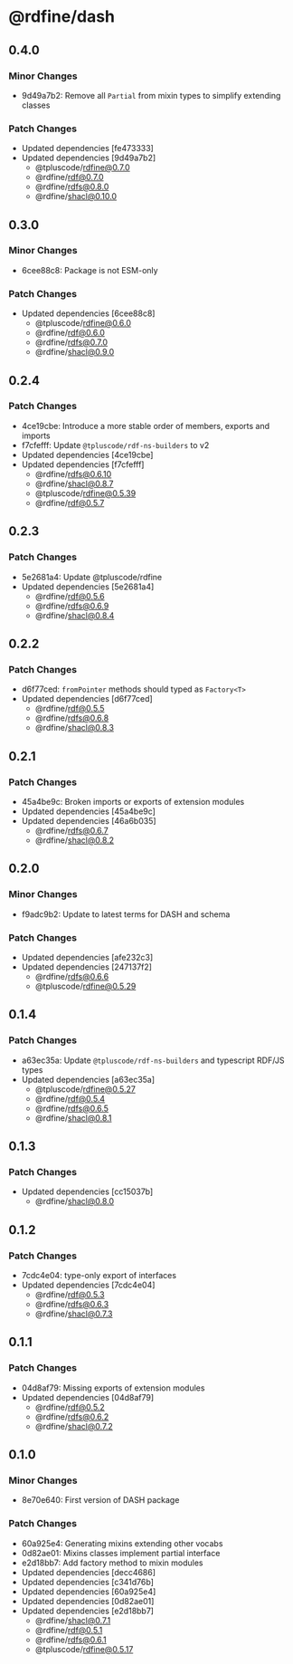 # @rdfine/dash

## 0.4.0

### Minor Changes

- 9d49a7b2: Remove all `Partial` from mixin types to simplify extending classes

### Patch Changes

- Updated dependencies [fe473333]
- Updated dependencies [9d49a7b2]
  - @tpluscode/rdfine@0.7.0
  - @rdfine/rdf@0.7.0
  - @rdfine/rdfs@0.8.0
  - @rdfine/shacl@0.10.0

## 0.3.0

### Minor Changes

- 6cee88c8: Package is not ESM-only

### Patch Changes

- Updated dependencies [6cee88c8]
  - @tpluscode/rdfine@0.6.0
  - @rdfine/rdf@0.6.0
  - @rdfine/rdfs@0.7.0
  - @rdfine/shacl@0.9.0

## 0.2.4

### Patch Changes

- 4ce19cbe: Introduce a more stable order of members, exports and imports
- f7cfefff: Update `@tpluscode/rdf-ns-builders` to v2
- Updated dependencies [4ce19cbe]
- Updated dependencies [f7cfefff]
  - @rdfine/rdfs@0.6.10
  - @rdfine/shacl@0.8.7
  - @tpluscode/rdfine@0.5.39
  - @rdfine/rdf@0.5.7

## 0.2.3

### Patch Changes

- 5e2681a4: Update @tpluscode/rdfine
- Updated dependencies [5e2681a4]
  - @rdfine/rdf@0.5.6
  - @rdfine/rdfs@0.6.9
  - @rdfine/shacl@0.8.4

## 0.2.2

### Patch Changes

- d6f77ced: `fromPointer` methods should typed as `Factory<T>`
- Updated dependencies [d6f77ced]
  - @rdfine/rdf@0.5.5
  - @rdfine/rdfs@0.6.8
  - @rdfine/shacl@0.8.3

## 0.2.1

### Patch Changes

- 45a4be9c: Broken imports or exports of extension modules
- Updated dependencies [45a4be9c]
- Updated dependencies [46a6b035]
  - @rdfine/rdfs@0.6.7
  - @rdfine/shacl@0.8.2

## 0.2.0

### Minor Changes

- f9adc9b2: Update to latest terms for DASH and schema

### Patch Changes

- Updated dependencies [afe232c3]
- Updated dependencies [247137f2]
  - @rdfine/rdfs@0.6.6
  - @tpluscode/rdfine@0.5.29

## 0.1.4

### Patch Changes

- a63ec35a: Update `@tpluscode/rdf-ns-builders` and typescript RDF/JS types
- Updated dependencies [a63ec35a]
  - @tpluscode/rdfine@0.5.27
  - @rdfine/rdf@0.5.4
  - @rdfine/rdfs@0.6.5
  - @rdfine/shacl@0.8.1

## 0.1.3

### Patch Changes

- Updated dependencies [cc15037b]
  - @rdfine/shacl@0.8.0

## 0.1.2

### Patch Changes

- 7cdc4e04: type-only export of interfaces
- Updated dependencies [7cdc4e04]
  - @rdfine/rdf@0.5.3
  - @rdfine/rdfs@0.6.3
  - @rdfine/shacl@0.7.3

## 0.1.1

### Patch Changes

- 04d8af79: Missing exports of extension modules
- Updated dependencies [04d8af79]
  - @rdfine/rdf@0.5.2
  - @rdfine/rdfs@0.6.2
  - @rdfine/shacl@0.7.2

## 0.1.0

### Minor Changes

- 8e70e640: First version of DASH package

### Patch Changes

- 60a925e4: Generating mixins extending other vocabs
- 0d82ae01: Mixins classes implement partial interface
- e2d18bb7: Add factory method to mixin modules
- Updated dependencies [decc4686]
- Updated dependencies [c341d76b]
- Updated dependencies [60a925e4]
- Updated dependencies [0d82ae01]
- Updated dependencies [e2d18bb7]
  - @rdfine/shacl@0.7.1
  - @rdfine/rdf@0.5.1
  - @rdfine/rdfs@0.6.1
  - @tpluscode/rdfine@0.5.17
